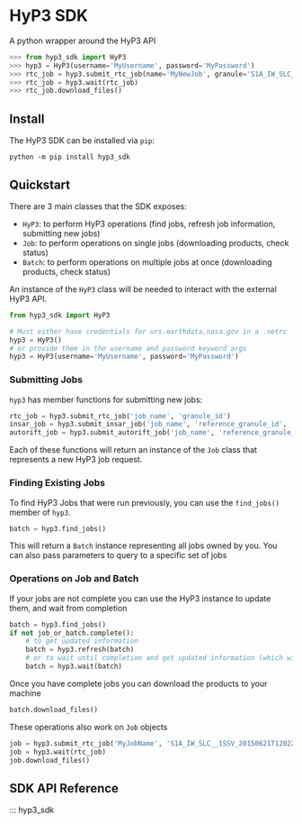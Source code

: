 # HyP3 SDK

A python wrapper around the HyP3 API
```python
>>> from hyp3_sdk import HyP3
>>> hyp3 = HyP3(username='MyUsername', password='MyPassword')  
>>> rtc_job = hyp3.submit_rtc_job(name='MyNewJob', granule='S1A_IW_SLC__1SSV_20150621T120220_20150621T120232_006471_008934_72D8')
>>> rtc_job = hyp3.wait(rtc_job)
>>> rtc_job.download_files()
```

## Install

The HyP3 SDK can be installed via `pip`:

```
python -m pip install hyp3_sdk
```

## Quickstart

There are 3 main classes that the SDK exposes:

- `HyP3`: to perform HyP3 operations (find jobs, refresh job information, submitting new jobs)
- `Job`: to perform operations on single jobs (downloading products, check status)
- `Batch`: to perform operations on multiple jobs at once (downloading products, check status)

An instance of the `HyP3` class will be needed to interact with the external HyP3 API.
```python
from hyp3_sdk import HyP3

# Must either have credentials for urs.earthdata.nasa.gov in a .netrc
hyp3 = HyP3()
# or provide them in the username and password keyword args
hyp3 = HyP3(username='MyUsername', password='MyPassword')
```

### Submitting Jobs

`hyp3` has member functions for submitting new jobs:
```python
rtc_job = hyp3.submit_rtc_job('job_name', 'granule_id')
insar_job = hyp3.submit_insar_job('job_name', 'reference_granule_id', 'secondary_granule_id')
autorift_job = hyp3.submit_autorift_job('job_name', 'reference_granule_id', 'secondary_granule_id')
```
Each of these functions will return an instance of the `Job` class that represents a new HyP3 job request.

### Finding Existing Jobs
To find HyP3 Jobs that were run previously, you can use the `find_jobs()` member
of `hyp3`.
```python
batch = hyp3.find_jobs()
```
This will return a `Batch` instance representing all jobs owned by you. You can also pass parameters to 
query to a specific set of jobs


### Operations on Job and Batch

If your jobs are not complete you can use the HyP3 instance to update them, and wait from completion
```python
batch = hyp3.find_jobs()
if not job_or_batch.complete():
    # to get updated information
    batch = hyp3.refresh(batch)
    # or to wait until completion and get updated information (which will take a fair bit)
    batch = hyp3.wait(batch) 
```

Once you have complete jobs you can download the products to your machine
```python
batch.download_files()
```

These operations also work on `Job` objects
```python
job = hyp3.submit_rtc_job('MyJobName', 'S1A_IW_SLC__1SSV_20150621T120220_20150621T120232_006471_008934_72D8')
job = hyp3.wait(rtc_job)
job.download_files()
```

## SDK API Reference

::: hyp3_sdk
